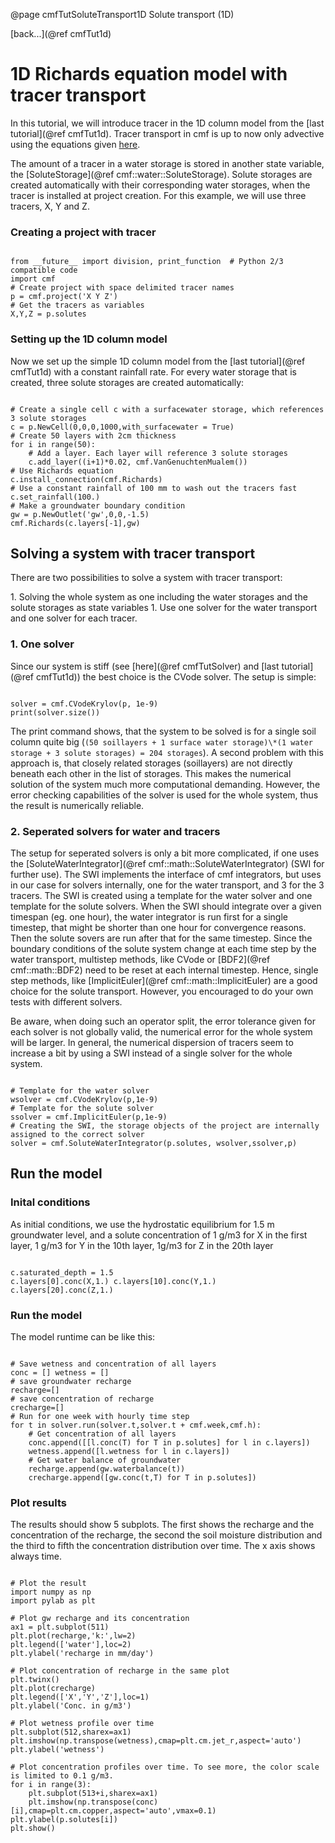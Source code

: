 @page cmfTutSoluteTransport1D Solute transport (1D)

 [back...](@ref cmfTut1d)

# 1D Richards equation model with tracer transport

In this tutorial, we will introduce tracer in the 1D column model from
the [last tutorial](@ref cmfTut1d). Tracer transport in cmf is up to now
only advective using the equations given
[here](wiki:FiniteVolumeMethod#solutetransport).

The amount of a tracer in a water storage is stored in another state
variable, the [SoluteStorage](@ref cmf::water::SoluteStorage). Solute
storages are created automatically with their corresponding water
storages, when the tracer is installed at project creation. For this
example, we will use three tracers, X, Y and Z.

### Creating a project with tracer

~~~~~~~~~~~~~{.py}

from __future__ import division, print_function  # Python 2/3 compatible code
import cmf
# Create project with space delimited tracer names
p = cmf.project('X Y Z')
# Get the tracers as variables
X,Y,Z = p.solutes
~~~~~~~~~~~~~

### Setting up the 1D column model

Now we set up the simple 1D column model from the [last
tutorial](@ref cmfTut1d) with a constant rainfall rate. For every water
storage that is created, three solute storages are created
automatically:

~~~~~~~~~~~~~{.py}

# Create a single cell c with a surfacewater storage, which references 3 solute storages
c = p.NewCell(0,0,0,1000,with_surfacewater = True)
# Create 50 layers with 2cm thickness
for i in range(50):
    # Add a layer. Each layer will reference 3 solute storages
    c.add_layer((i+1)*0.02, cmf.VanGenuchtenMualem())
# Use Richards equation
c.install_connection(cmf.Richards)
# Use a constant rainfall of 100 mm to wash out the tracers fast
c.set_rainfall(100.)
# Make a groundwater boundary condition
gw = p.NewOutlet('gw',0,0,-1.5)
cmf.Richards(c.layers[-1],gw)
~~~~~~~~~~~~~

## Solving a system with tracer transport

There are two possibilities to solve a system with tracer transport:

1\. Solving the whole system as one including the water storages and the
solute storages as state variables 1. Use one solver for the water
transport and one solver for each tracer.

### 1\. One solver

Since our system is stiff (see [here](@ref cmfTutSolver) and [last
tutorial](@ref cmfTut1d)) the best choice is the CVode solver. The setup
is simple:

~~~~~~~~~~~~~{.py}

solver = cmf.CVodeKrylov(p, 1e-9)
print(solver.size())
~~~~~~~~~~~~~

The print command shows, that the system to be solved is for a single
soil column quite big (`(50 soillayers + 1 surface water storage)\*(1
water storage + 3 solute storages) = 204 storages`). A second problem
with this approach is, that closely related storages (soillayers) are
not directly beneath each other in the list of storages. This makes the
numerical solution of the system much more computational demanding.
However, the error checking capabilities of the solver is used for the
whole system, thus the result is numerically reliable.

### 2\. Seperated solvers for water and tracers

The setup for seperated solvers is only a bit more complicated, if one
uses the
[SoluteWaterIntegrator](@ref cmf::math::SoluteWaterIntegrator) (SWI
for further use). The SWI implements the interface of cmf integrators,
but uses in our case for solvers internally, one for the water
transport, and 3 for the 3 tracers. The SWI is created using a template
for the water solver and one template for the solute solvers. When the
SWI should integrate over a given timespan (eg. one hour), the water
integrator is run first for a single timestep, that might be shorter
than one hour for convergence reasons. Then the solute sovers are run
after that for the same timestep. Since the boundary conditions of the
solute system change at each time step by the water transport, multistep
methods, like CVode or [BDF2](@ref cmf::math::BDF2) need to be reset
at each internal timestep. Hence, single step methods, like
[ImplicitEuler](@ref cmf::math::ImplicitEuler) are a good choice for
the solute transport. However, you encouraged to do your own tests with
different solvers.

Be aware, when doing such an operator split, the error tolerance given
for each solver is not globally valid, the numerical error for the whole
system will be larger. In general, the numerical dispersion of tracers
seem to increase a bit by using a SWI instead of a single solver for the
whole system.

~~~~~~~~~~~~~{.py}

# Template for the water solver
wsolver = cmf.CVodeKrylov(p,1e-9)
# Template for the solute solver
ssolver = cmf.ImplicitEuler(p,1e-9)
# Creating the SWI, the storage objects of the project are internally assigned to the correct solver
solver = cmf.SoluteWaterIntegrator(p.solutes, wsolver,ssolver,p)
~~~~~~~~~~~~~

## Run the model

### Inital conditions

As initial conditions, we use the hydrostatic equilibrium for 1.5 m
groundwater level, and a solute concentration of 1 g/m3 for X in the
first layer, 1 g/m3 for Y in the 10th layer, 1g/m3 for Z in the 20th
layer

~~~~~~~~~~~~~{.py}

c.saturated_depth = 1.5
c.layers[0].conc(X,1.) c.layers[10].conc(Y,1.)
c.layers[20].conc(Z,1.)
~~~~~~~~~~~~~

### Run the model

The model runtime can be like this:

~~~~~~~~~~~~~{.py}

# Save wetness and concentration of all layers
conc = [] wetness = []
# save groundwater recharge
recharge=[]
# save concentration of recharge
crecharge=[]
# Run for one week with hourly time step
for t in solver.run(solver.t,solver.t + cmf.week,cmf.h):
    # Get concentration of all layers
    conc.append([[l.conc(T) for T in p.solutes] for l in c.layers])
    wetness.append([l.wetness for l in c.layers])
    # Get water balance of groundwater
    recharge.append(gw.waterbalance(t))
    crecharge.append([gw.conc(t,T) for T in p.solutes])
~~~~~~~~~~~~~

### Plot results

The results should show 5 subplots. The first shows the recharge and the
concentration of the recharge, the second the soil moisture distribution
and the third to fifth the concentration distribution over time. The x
axis shows always time.

~~~~~~~~~~~~~{.py}

# Plot the result
import numpy as np
import pylab as plt

# Plot gw recharge and its concentration
ax1 = plt.subplot(511)
plt.plot(recharge,'k:',lw=2)
plt.legend(['water'],loc=2)
plt.ylabel('recharge in mm/day')

# Plot concentration of recharge in the same plot
plt.twinx()
plt.plot(crecharge)
plt.legend(['X','Y','Z'],loc=1)
plt.ylabel('Conc. in g/m3')

# Plot wetness profile over time
plt.subplot(512,sharex=ax1)
plt.imshow(np.transpose(wetness),cmap=plt.cm.jet_r,aspect='auto')
plt.ylabel('wetness')

# Plot concentration profiles over time. To see more, the color scale is limited to 0.1 g/m3.
for i in range(3):
    plt.subplot(513+i,sharex=ax1)
    plt.imshow(np.transpose(conc)[i],cmap=plt.cm.copper,aspect='auto',vmax=0.1)     plt.ylabel(p.solutes[i])
plt.show()    
~~~~~~~~~~~~~


